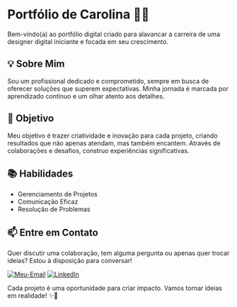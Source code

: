# Portfólio de Carolina 🌟✨

Bem-vindo(a) ao portfólio digital criado para alavancar a carreira de uma designer digital iniciante e focada em seu crescimento.

## 💡 Sobre Mim

Sou um profissional dedicado e comprometido, sempre em busca de oferecer soluções que superem expectativas. Minha jornada é marcada por aprendizado contínuo e um olhar atento aos detalhes.

## 🎯 Objetivo

Meu objetivo é trazer criatividade e inovação para cada projeto, criando resultados que não apenas atendam, mas também encantem. Através de colaborações e desafios, construo experiências significativas.

## 📚 Habilidades

* Gerenciamento de Projetos
* Comunicação Eficaz
* Resolução de Problemas

## 📫 Entre em Contato

Quer discutir uma colaboração, tem alguma pergunta ou apenas quer trocar ideias? Estou à disposição para conversar!

[![Meu-Email](https://img.shields.io/badge/Gmail-D14836?style=for-the-badge&logo=gmail&logoColor=white)](mailto:brunoalves02411@gmail.com) [![LinkedIn](https://img.shields.io/badge/LinkedIn-0077B5?style=for-the-badge&logo=linkedin&logoColor=white)](https://www.linkedin.com/in/bruno-alves-81030a253/)

Cada projeto é uma oportunidade para criar impacto. Vamos tornar ideias em realidade! ✨🚀
